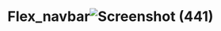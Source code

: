 # Flex_navbar![Screenshot (441)](https://user-images.githubusercontent.com/110964730/193816844-e76d0195-1777-4629-9a08-5dd8e950785b.png)
